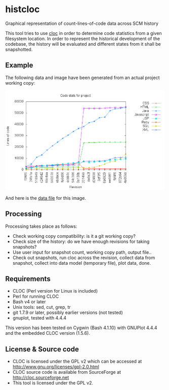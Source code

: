 histcloc
========

Graphical representation of count-lines-of-code data across SCM history

This tool tries to use [cloc](http://cloc.sourceforge.net) in order to determine code statistics
from a given filesystem location. In order to represent the historical
development of the codebase, the history will be evaluated and different
states from it shall be snapshotted. 

Example
-------

The following data and image have been generated from an actual project
working copy:

![histcloc example image](https://github.com/axelknauf/histcloc/blob/master/test/stats.png)

And here is the [data file](https://github.com/axelknauf/histcloc/blob/master/test/test.dat) for this image.


Processing
----------

Processing takes place as follows:
- Check working copy compatibility: is it a git working copy? 
- Check size of the history: do we have enough revisions for taking
  snapshots?
- Use user input for snapshot count, working copy path, output file..
- Check out snapshots, run cloc across the revision, collect data from
  snapshot, collect into data model (temporary file), plot data,
  done. 

Requirements
------------

- CLOC (Perl version for Linux is included)
- Perl for running CLOC
- Bash v4 or later
- Unix tools: sed, cut, grep, tr 
- git 1.7.9 or later, possibly earlier versions (not tested)
- gnuplot, tested with 4.4.4

This version has been tested on Cygwin (Bash 4.1.10) with GNUPlot 4.4.4
and the embedded CLOC version (1.5.6).

License & Source code
---------------------

- CLOC is licensed under the GPL v2 which can be accessed at
  http://www.gnu.org/licenses/gpl-2.0.html
- CLOC source code is available from SourceForge at
  http://cloc.sourceforge.net
- This tool is licensed under the GPL v2.

